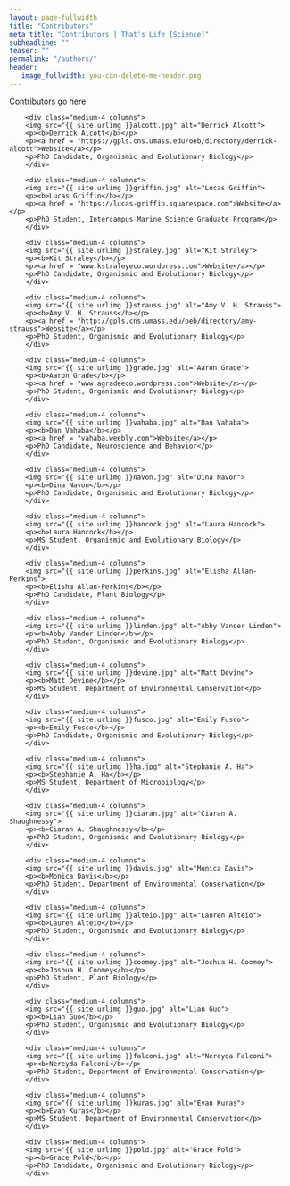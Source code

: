 ```yaml
---
layout: page-fullwidth
title: "Contributors"
meta_title: "Contributors | That's Life [Science]"
subheadline: ""
teaser: ""
permalink: "/authors/"
header:
   image_fullwidth: you-can-delete-me-header.png
---
```

Contributors go here

<div class="row t30">

        <div class="medium-4 columns">
        <img src="{{ site.urlimg }}alcott.jpg" alt="Derrick Alcott">
        <p><b>Derrick Alcott</b></p>
        <p><a href = "https://gpls.cns.umass.edu/oeb/directory/derrick-alcott">Website</a></p>
        <p>PhD Candidate, Organismic and Evolutionary Biology</p>
        </div>
        
        <div class="medium-4 columns">
        <img src="{{ site.urlimg }}griffin.jpg" alt="Lucas Griffin">
        <p><b>Lucas Griffin</b></p>
        <p><a href = "https://lucas-griffin.squarespace.com">Website</a></p>
        <p>PhD Student, Intercampus Marine Science Graduate Program</p>
        </div>
        
        <div class="medium-4 columns">
        <img src="{{ site.urlimg }}straley.jpg" alt="Kit Straley">
        <p><b>Kit Straley</b></p>
        <p><a href = "www.kstraleyeco.wordpress.com">Website</a></p>
        <p>PhD Candidate, Organismic and Evolutionary Biology</p>
        </div>
        
        <div class="medium-4 columns">
        <img src="{{ site.urlimg }}strauss.jpg" alt="Amy V. H. Strauss">
        <p><b>Amy V. H. Strauss</b></p>
        <p><a href = "http://gpls.cns.umass.edu/oeb/directory/amy-strauss">Website</a></p>
        <p>PhD Student, Organismic and Evolutionary Biology</p>
        </div>
        
        <div class="medium-4 columns">
        <img src="{{ site.urlimg }}grade.jpg" alt="Aaron Grade">
        <p><b>Aaron Grade</b></p>
        <p><a href = "www.agradeeco.wordpress.com">Website</a></p>
        <p>PhD Student, Organismic and Evolutionary Biology</p>
        </div>
        
        <div class="medium-4 columns">
        <img src="{{ site.urlimg }}vahaba.jpg" alt="Dan Vahaba">
        <p><b>Dan Vahaba</b></p>
        <p><a href = "vahaba.weebly.com">Website</a></p>
        <p>PhD Candidate, Neuroscience and Behavior</p>
        </div>
        
        <div class="medium-4 columns">
        <img src="{{ site.urlimg }}navon.jpg" alt="Dina Navon">
        <p><b>Dina Navon</b></p>
        <p>PhD Candidate, Organismic and Evolutionary Biology</p>
        </div>

        <div class="medium-4 columns">
        <img src="{{ site.urlimg }}hancock.jpg" alt="Laura Hancock">
        <p><b>Laura Hancock</b></p>
        <p>MS Student, Organismic and Evolutionary Biology</p>
        </div>

        <div class="medium-4 columns">
        <img src="{{ site.urlimg }}perkins.jpg" alt="Elisha Allan-Perkins">
        <p><b>Elisha Allan-Perkins</b></p>
        <p>PhD Candidate, Plant Biology</p>
        </div>
      
        <div class="medium-4 columns">
        <img src="{{ site.urlimg }}linden.jpg" alt="Abby Vander Linden">
        <p><b>Abby Vander Linden</b></p>
        <p>PhD Student, Organismic and Evolutionary Biology</p>
        </div>

        <div class="medium-4 columns">
        <img src="{{ site.urlimg }}devine.jpg" alt="Matt Devine">
        <p><b>Matt Devine</b></p>
        <p>MS Student, Department of Environmental Conservation</p>
        </div>

        <div class="medium-4 columns">
        <img src="{{ site.urlimg }}fusco.jpg" alt="Emily Fusco">
        <p><b>Emily Fusco</b></p>
        <p>PhD Candidate, Organismic and Evolutionary Biology</p>
        </div>
        
        <div class="medium-4 columns">
        <img src="{{ site.urlimg }}ha.jpg" alt="Stephanie A. Ha">
        <p><b>Stephanie A. Ha</b></p>
        <p>MS Student, Department of Microbiology</p>
        </div>

        <div class="medium-4 columns">
        <img src="{{ site.urlimg }}ciaran.jpg" alt="Ciaran A. Shaughnessy">
        <p><b>Ciaran A. Shaughnessy</b></p>
        <p>PhD Student, Organismic and Evolutionary Biology</p>
        </div>
        
        <div class="medium-4 columns">
        <img src="{{ site.urlimg }}davis.jpg" alt="Monica Davis">
        <p><b>Monica Davis</b></p>
        <p>PhD Student, Department of Environmental Conservation</p>
        </div>

        <div class="medium-4 columns">
        <img src="{{ site.urlimg }}alteio.jpg" alt="Lauren Alteio">
        <p><b>Lauren Alteio</b></p>
        <p>PhD Student, Organismic and Evolutionary Biology</p>
        </div>

        <div class="medium-4 columns">
        <img src="{{ site.urlimg }}coomey.jpg" alt="Joshua H. Coomey">
        <p><b>Joshua H. Coomey</b></p>
        <p>PhD Student, Plant Biology</p>
        </div>
        
        <div class="medium-4 columns">
        <img src="{{ site.urlimg }}guo.jpg" alt="Lian Guo">
        <p><b>Lian Guo</b></p>
        <p>PhD Student, Organismic and Evolutionary Biology</p>
        </div>

        <div class="medium-4 columns">
        <img src="{{ site.urlimg }}falconi.jpg" alt="Nereyda Falconi">
        <p><b>Nereyda Falconi</b></p>
        <p>PhD Student, Department of Environmental Conservation</p>
        </div>
        
        <div class="medium-4 columns">
        <img src="{{ site.urlimg }}kuras.jpg" alt="Evan Kuras">
        <p><b>Evan Kuras</b></p>
        <p>MS Student, Department of Environmental Conservation</p>
        </div>
        
        <div class="medium-4 columns">
        <img src="{{ site.urlimg }}pold.jpg" alt="Grace Pold">
        <p><b>Grace Pold</b></p>
        <p>PhD Candidate, Organismic and Evolutionary Biology</p>
        </div>

</div><!-- /.row -->

